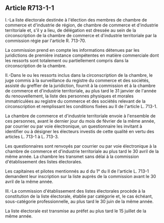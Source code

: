 Article R713-1-1
----
I.-La liste électorale destinée à l'élection des membres de chambre de commerce
et d'industrie de région, de chambre de commerce et d'industrie territoriale et,
s'il y a lieu, de délégation est dressée au sein de la circonscription de la
chambre de commerce et d'industrie territoriale par la commission régie par
l'article R. 713-70.

La commission prend en compte les informations détenues par les juridictions de
première instance compétentes en matière commerciale dont les ressorts sont
totalement ou partiellement compris dans la circonscription de la chambre.

II.-Dans le ou les ressorts inclus dans la circonscription de la chambre, le
juge commis à la surveillance du registre du commerce et des sociétés, assisté
du greffier de la juridiction, fournit à la commission et à la chambre de
commerce et d'industrie territoriale, au plus tard le 31 janvier de l'année du
renouvellement, la liste des personnes physiques et morales immatriculées au
registre du commerce et des sociétés relevant de la circonscription et
remplissant les conditions fixées au II de l'article L. 713-1.

La chambre de commerce et d'industrie territoriale envoie à l'ensemble de ces
personnes, avant le dernier jour du mois de février de la même année, par
courrier ou par voie électronique, un questionnaire les invitant à identifier ou
à désigner les électeurs investis de cette qualité en vertu des articles L.
713-1 à L. 713-3.

Les questionnaires sont renvoyés par courrier ou par voie électronique à la
chambre de commerce et d'industrie territoriale au plus tard le 30 avril de la
même année. La chambre les transmet sans délai à la commission d'établissement
des listes électorales.

Les capitaines et pilotes mentionnés au d du 1° du II de l'article L. 713-1
demandent leur inscription sur la liste auprès de la commission avant le 30
avril de la même année.

III.-La commission d'établissement des listes électorales procède à la
constitution de la liste électorale, établie par catégorie et, le cas échéant,
sous-catégorie professionnelle, au plus tard le 30 juin de la même année.

La liste électorale est transmise au préfet au plus tard le 15 juillet de la
même année.
